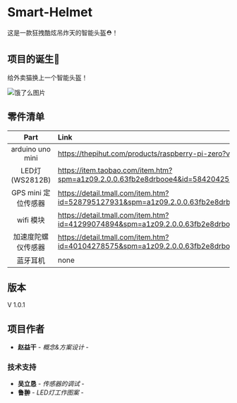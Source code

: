 # Smart-Helmet 

这是一款狂拽酷炫吊炸天的智能头盔⛑！    

## 项目的诞生👀  

给外卖猫换上一个智能头盔！          

![饿了么图片](https://timgsa.baidu.com/timg?image&quality=80&size=b10000_10000&sec=1554992607&di=b48d3b6d543e51a47e2abd451210453c&src=http://b-ssl.duitang.com/uploads/item/201804/20/20180420111710_eVhah.jpeg "饿了么图片")	



## 零件清单  

| Part | Link  | 
| :------------: |:---------------| 
| arduino uno mini   | https://thepihut.com/products/raspberry-pi-zero?variant=14062715972 |
| LED灯 (WS2812B)    | https://item.taobao.com/item.htm?spm=a1z09.2.0.0.63fb2e8drbooe4&id=584204257553&_u=bpc3msv087c        |  
| GPS mini 定位传感器 | https://detail.tmall.com/item.htm?id=528795127931&spm=a1z09.2.0.0.63fb2e8drbooe4&_u=bpc3msv55c5        |   
| wifi 模块          | https://detail.tmall.com/item.htm?id=41299074894&spm=a1z09.2.0.0.63fb2e8drbooe4&_u=bpc3msvbbac/ |
| 加速度陀螺仪传感器  | https://detail.tmall.com/item.htm?id=40104278575&spm=a1z09.2.0.0.63fb2e8drbooe4&_u=bpc3msvdf15        |  
| 蓝牙耳机           | none        |   




## 版本  

V 1.0.1

## 项目作者  

* **赵益干** - *概念&方案设计* -  

### 技术支持  

* **吴立恳** - *传感器的调试* -  
* **鲁翀** - *LED灯工作图案* -




